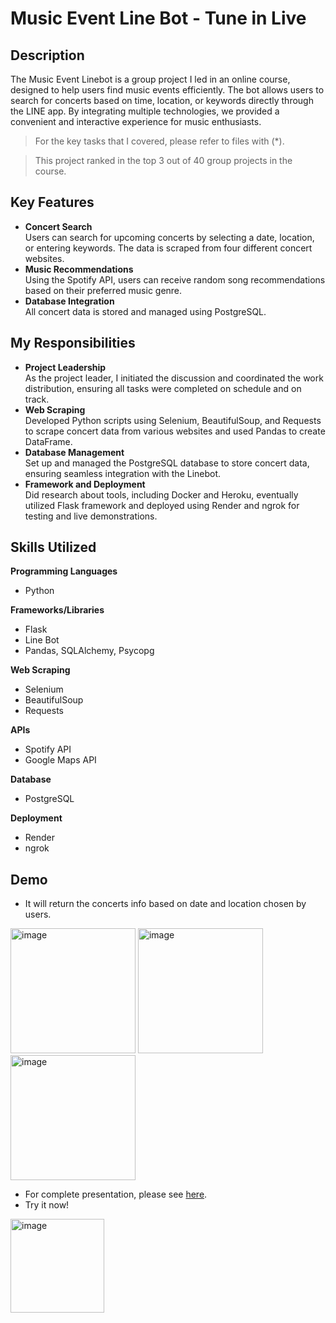 # Music Event Line Bot - Tune in Live

## Description
The Music Event Linebot is a group project I led in an online course, designed to help users find music events efficiently. The bot allows users to search for concerts based on time, location, or keywords directly through the LINE app. By integrating multiple technologies, we provided a convenient and interactive experience for music enthusiasts.

> For the key tasks that I covered, please refer to files with (*).

> This project ranked in the top 3 out of 40 group projects in the course.
## Key Features
-   **Concert Search**  
Users can search for upcoming concerts by selecting a date, location, or entering keywords. The data is scraped from four different concert websites.
-   **Music Recommendations**  
Using the Spotify API, users can receive random song recommendations based on their preferred music genre.
-   **Database Integration**  
All concert data is stored and managed using PostgreSQL.

## My Responsibilities

-   **Project Leadership**<br>
As the project leader, I initiated the discussion and coordinated the work distribution, ensuring all tasks were completed on schedule and on track.
-   **Web Scraping**  
Developed Python scripts using Selenium, BeautifulSoup, and Requests to scrape concert data from various websites and used Pandas to create DataFrame.
-   **Database Management**  
Set up and managed the PostgreSQL database to store concert data, ensuring seamless integration with the Linebot.
-   **Framework and Deployment**  
Did research about tools, including Docker and Heroku, eventually utilized Flask framework and deployed using Render and ngrok for testing and live demonstrations.

## Skills Utilized
**Programming Languages**
- Python

**Frameworks/Libraries**
- Flask
- Line Bot
- Pandas, SQLAlchemy, Psycopg

**Web Scraping**
- Selenium
- BeautifulSoup
- Requests

**APIs**
- Spotify API
- Google Maps API

**Database**
- PostgreSQL

**Deployment**
- Render
- ngrok

## Demo

- It will return the concerts info based on date and location chosen by users.

<img src="https://lh7-us.googleusercontent.com/slidesz/AGV_vUf_Xa-cUIHQ9v2uaGKApSdmlZafuGfiZ615hBgP4LNF4UThfGAAbg4GBuUtTGoSRvT-aV5fBgJ2iRiGZAXh0hVA-ZZtCaefk8S6TWaoBEg09wNXBTeM4N_w_O6aJMTx-XkJ5YxpeXL4oW3oEUB0k-iIAPzLbRzX=s2048?key=IBW-Noggu96GUSOhL3Odow" alt="image" width="200" height="auto"> <img src="https://lh7-us.googleusercontent.com/slidesz/AGV_vUejgbmMSS7za0U75uJfa1GNaUXKSbNNaDpSzssk5cUu4ZiMDhknkj8u-iI5YqlDXxg1_O5-OS2wyw-7COVvpgOq_SI3G9mJOiETRlsBEDHj4J0FJohaObw0AzfupulITL3CC4cd8Q5etlPRhFYYVyIUc7_Pi_4=s2048?key=IBW-Noggu96GUSOhL3Odow" alt="image" width="200" height="auto"> <img src="https://lh7-us.googleusercontent.com/slidesz/AGV_vUdAlIDtoluyJWI23crezb8_qzRCEWQgKkF5NoVgyfB7QePMy8hwObSGCtLlHUJrh3knIlRArO42LE5fPmDyypwh6MhJcRWrZVJlIoOoJc8_CU7rRKRGXxZ19cQ_-YYxNQe4upbxdH4FM4bJw6BTIvHEzjNhqsVQ=s2048?key=IBW-Noggu96GUSOhL3Odow" alt="image" width="200" height="auto">

- For complete presentation, please see [here](https://ccclub-staging.s3.amazonaws.com/static/projects/slides/2024Spring/Tune_in_Live_-_%E9%9F%B3%E6%A8%82%E5%B1%95%E6%BC%94%E6%B4%BB%E5%8B%95_LineBot.pdf).
- Try it now!
<img src="https://lh7-us.googleusercontent.com/slidesz/AGV_vUfXpFRQmkD1o442UFVG-08f0ZibByV1K28tmkeasSxjQidAiucv7IA-EK3Qx2ED8dO6SvPWqw02vUvn3WU4GlkPw4E0aioHUHNF4x7QXNilrP2Ic-SkKdKD4ZzAab3up05CV8wSPBFl1T4r2dYlZpFaHP5CQl97=s2048?key=j9dtjQpqF34TSynTEWTP0Q" alt="image" width="150" height="auto">
